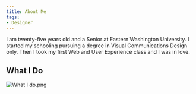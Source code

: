 ```yaml
---
title: About Me
tags:
- Designer
---
```


I am twenty-five years old and a Senior at Eastern Washington University. I started my schooling pursuing a degree in Visual Communications Design only. Then I took my first Web and User Experience class and I was in love.

## What I Do

![What I do.png](/uploads/What%20I%20do.png)